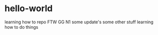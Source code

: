 # hello-world
learning how to repo
FTW GG N1 
some update's 
some other stuff
learning how to do things
